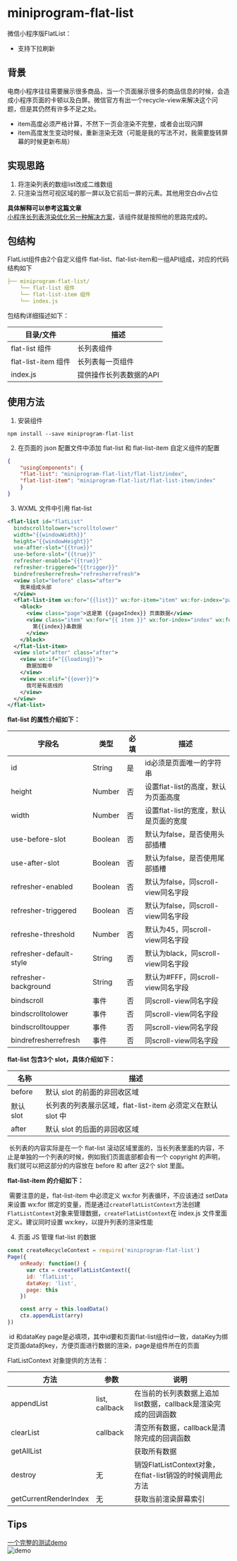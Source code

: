 # miniprogram-flat-list

微信小程序版FlatList：

* 支持下拉刷新

## 背景

电商小程序往往需要展示很多商品，当一个页面展示很多的商品信息的时候，会造成小程序页面的卡顿以及白屏。微信官方有出一个recycle-view来解决这个问题，但是其仍然有许多不足之处。
* item高度必须严格计算，不然下一页会渲染不完整，或者会出现闪屏
* item高度发生变动时候，重新渲染无效（可能是我的写法不对，我需要旋转屏幕的时候更新布局）

## 实现思路

1. 将渲染列表的数组list改成二维数组
2. 只渲染当然可视区域的那一屏以及它前后一屏的元素。其他用空白div占位  

**具体解释可以参考这篇文章**  
[小程序长列表渲染优化另一种解决方案](https://zhuanlan.zhihu.com/p/146791824)，该组件就是按照他的思路完成的。

## 包结构
FlatList组件由2个自定义组件 flat-list、flat-list-item和一组API组成，对应的代码结构如下
```yaml
├── miniprogram-flat-list/
    └── flat-list 组件
    └── flat-list-item 组件
    └── index.js
```
包结构详细描述如下：

| 目录/文件          | 描述                     |
| ----------------- | ------------------------ |
| flat-list 组件 | 长列表组件                |
| flat-list-item 组件 | 长列表每一页组件     |
| index.js          | 提供操作长列表数据的API    |

## 使用方法

1. 安装组件

```
npm install --save miniprogram-flat-list
```
2. 在页面的 json 配置文件中添加 flat-list 和 flat-list-item 自定义组件的配置

```json
{
    "usingComponents": {
    "flat-list": "miniprogram-flat-list/flat-list/index",
    "flat-list-item": "miniprogram-flat-list/flat-list-item/index"
    }
}
```

3. WXML 文件中引用 flat-list

```xml
<flat-list id="flatList" 
  bindscrolltolower="scrolltolower" 
  width="{{windowWidth}}" 
  height="{{windowHeight}}"
  use-after-slot="{{true}}"
  use-before-slot="{{true}}"
  refresher-enabled="{{true}}"
  refresher-triggered="{{trigger}}"
  bindrefresherrefresh="refresherrefresh">
  <view slot="before" class="after">
    我来组成头部
  </view>
  <flat-list-item wx:for="{{list}}" wx:for-item="item" wx:for-index="pageIndex" item="{{item}}" wx:key="item">
    <block>
      <view class="page">这是第 {{pageIndex}} 页面数据</view>
      <view class="item" wx:for="{{ item }}" wx:for-index="index" wx:for-item="listItem" wx:key="index">
        第{{index}}条数据
      </view>
    </block> 
  </flat-list-item>
  <view slot="after" class="after">
    <view wx:if="{{loading}}">
      数据加载中
    </view>
    <view wx:elif="{{over}}">
      我可是有底线的
    </view>
  </view>
</flat-list>
```
**flat-list 的属性介绍如下：**

| 字段名                | 类型    | 必填 | 描述                                      |
| --------------------- | ------- | ---- | ----------------------------------------- |
| id                    | String  | 是   | id必须是页面唯一的字符串                  |
| height                | Number  | 否   | 设置flat-list的高度，默认为页面高度    |
| width                 | Number  | 否   | 设置flat-list的宽度，默认是页面的宽度  |
| use-before-slot       | Boolean | 否   | 默认为false，是否使用头部插槽        |
| use-after-slot        | Boolean | 否   | 默认为false，是否使用尾部插槽         |
| refresher-enabled     | Boolean | 否   | 默认为false，同scroll-view同名字段        |
| refresher-triggered   | Boolean | 否   | 默认为false，同scroll-view同名字段        |
| refreshe-threshold    | Number  | 否   | 默认为45，同scroll-view同名字段        |
| refresher-default-style       | String  | 否   | 默认为black，同scroll-view同名字段                      |
| refresher-background     | String  | 否   | 默认为#FFF，同scroll-view同名字段 |
| bindscroll            | 事件    | 否   | 同scroll-view同名字段                     |
| bindscrolltolower     | 事件    | 否   | 同scroll-view同名字段                     |
| bindscrolltoupper     | 事件    | 否   | 同scroll-view同名字段                     |
| bindrefresherrefresh     | 事件    | 否   | 同scroll-view同名字段                     |

**flat-list 包含3个 slot，具体介绍如下：**

| 名称      | 描述                                                      |
| --------- | --------------------------------------------------------- |
| before    | 默认 slot 的前面的非回收区域                              |
| 默认 slot | 长列表的列表展示区域，flat-list-item 必须定义在默认 slot 中 |
| after     | 默认 slot 的后面的非回收区域                              |

​  长列表的内容实际是在一个 flat-list 滚动区域里面的，当长列表里面的内容，不止是单独的一个列表的时候，例如我们页面底部都会有一个 copyright 的声明，我们就可以把这部分的内容放在 before 和 after 这2个 slot 里面。

**flat-list-item 的介绍如下：**

​  需要注意的是，flat-list-item 中必须定义 wx:for 列表循环，不应该通过 setData 来设置 wx:for 绑定的变量，而是通过`createFlatListContext`方法创建`FlatListContext`对象来管理数据，`createFlatListContext`在 index.js 文件里面定义。建议同时设置 wx:key，以提升列表的渲染性能
   
4. 页面 JS 管理 flat-list 的数据

```javascript
const createRecycleContext = require('miniprogram-flat-list')
Page({
    onReady: function() {
      var ctx = createFlatListContext({
      id: 'flatList',
      dataKey: 'list',
      page: this
    })

    const arry = this.loadData()
    ctx.appendList(arry)
})
```
​  id 和dataKey page是必填项，其中id要和页面flat-list组件id一致，dataKey为绑定页面data的key，方便页面进行数据的渲染，page是组件所在的页面

FlatListContext 对象提供的方法有：

| 方法                  | 参数                         | 说明                                                         |
| --------------------- | ---------------------------- | ------------------------------------------------------------ |
| appendList                | list, callback               | 在当前的长列表数据上追加list数据，callback是渲染完成的回调函数 |
| clearList                | callback | 清空所有数据，callback是清除完成的回调函数 |
| getAllList                |         | 获取所有数据 |
| destroy               | 无                           | 销毁FlatListContext对象，在flat-list销毁的时候调用此方法   |
| getCurrentRenderIndex           | 无        | 获取当前渲染屏幕索引 |

 ## Tips
[一个完整的测试demo](./tools/demo)  
![demo](./doc/demo.gif)